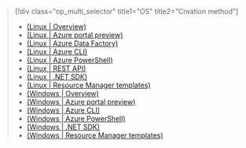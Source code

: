 > [!div class="op_multi_selector" title1="OS" title2="Creation method"]
> * [(Linux | Overview)](../articles/hdinsight/hdinsight-hadoop-provision-linux-clusters.md)
> * [(Linux | Azure portal preview)](../articles/hdinsight/hdinsight-hadoop-create-linux-clusters-portal.md)
> * [(Linux | Azure Data Factory)](../articles/hdinsight/hdinsight-hadoop-create-linux-clusters-adf.md)
> * [(Linux | Azure CLI)](../articles/hdinsight/hdinsight-hadoop-create-linux-clusters-azure-cli.md)
> * [(Linux | Azure PowerShell)](../articles/hdinsight/hdinsight-hadoop-create-linux-clusters-azure-powershell.md)
> * [(Linux | REST API)](../articles/hdinsight/hdinsight-hadoop-create-linux-clusters-curl-rest.md)
> * [(Linux | .NET SDK)](../articles/hdinsight/hdinsight-hadoop-create-linux-clusters-dotnet-sdk.md)
> * [(Linux | Resource Manager templates)](../articles/hdinsight/hdinsight-hadoop-create-linux-clusters-arm-templates.md)
> * [(Windows | Overview)](../articles/hdinsight/hdinsight-provision-clusters.md)
> * [(Windows | Azure portal preview)](../articles/hdinsight/hdinsight-hadoop-create-windows-clusters-portal.md)
> * [(Windows | Azure CLI)](../articles/hdinsight/hdinsight-hadoop-create-windows-clusters-cli.md)
> * [(Windows | Azure PowerShell)](../articles/hdinsight/hdinsight-hadoop-create-windows-clusters-powershell.md)
> * [(Windows | .NET SDK)](../articles/hdinsight/hdinsight-hadoop-create-windows-clusters-dotnet-sdk.md)
> * [(Windows | Resource Manager templates)](../articles/hdinsight/hdinsight-hadoop-create-windows-clusters-arm-templates.md)
> 
>